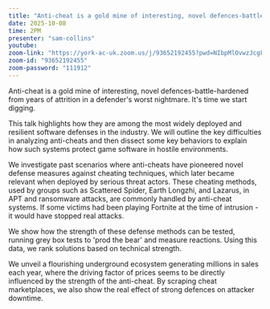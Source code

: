 ```yaml
---
title: "Anti-cheat is a gold mine of interesting, novel defences-battle-hardened from years of attrition in a defender's worst nightmare. It's time we start digging [BlackHat 2025]"
date: 2025-10-08
time: 2PM
presenter: "sam-collins"
youtube: 
zoom-link: "https://york-ac-uk.zoom.us/j/93652192455?pwd=NIbpMlOvwzJcgFvnCpAegF8lRhsuiZ.1"
zoom-id: "93652192455"
zoom-password: "111912"
---
```


Anti-cheat is a gold mine of interesting, novel defences-battle-hardened from years of attrition in a defender's worst nightmare. It's time we start digging.

This talk highlights how they are among the most widely deployed and resilient software defenses in the industry. We will outline the key difficulties in analyzing anti-cheats and then dissect some key behaviors to explain how such systems protect game software in hostile environments.

We investigate past scenarios where anti-cheats have pioneered novel defense measures against cheating techniques, which later became relevant when deployed by serious threat actors. These cheating methods, used by groups such as Scattered Spider, Earth Longzhi, and Lazarus, in APT and ransomware attacks, are commonly handled by anti-cheat systems. If some victims had been playing Fortnite at the time of intrusion - it would have stopped real attacks.

We show how the strength of these defense methods can be tested, running grey box tests to 'prod the bear' and measure reactions. Using this data, we rank solutions based on technical strength.

We unveil a flourishing underground ecosystem generating millions in sales each year, where the driving factor of prices seems to be directly influenced by the strength of the anti-cheat. By scraping cheat marketplaces, we also show the real effect of strong defences on attacker downtime.
